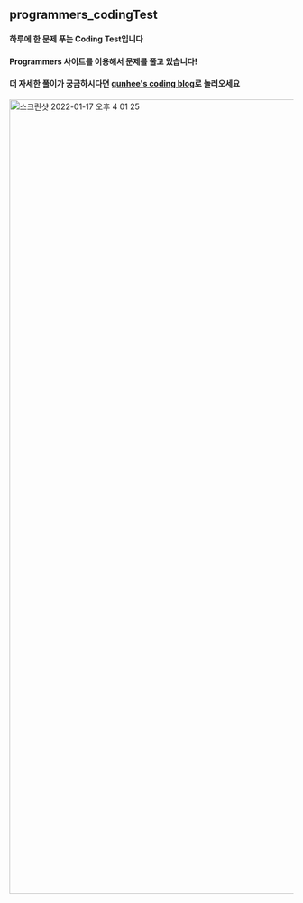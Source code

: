## programmers_codingTest

#### **하루에 한 문제** 푸는 Coding Test입니다
#### Programmers 사이트를 이용해서 문제를 풀고 있습니다!

#### 더 자세한 풀이가 궁금하시다면 [gunhee's coding blog](https://gunhee-jeong.notion.site/gunhee-s-coding-blog-4837484a93fb439da24255b44a9278d0)로 놀러오세요

<img width="1409" alt="스크린샷 2022-01-17 오후 4 01 25" src="https://user-images.githubusercontent.com/87808288/149722692-2731e664-9219-4e1c-953d-919b099a7ac2.png">
